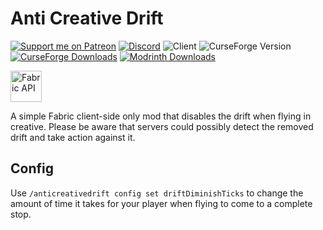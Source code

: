 # Anti Creative Drift

[![Support me on Patreon](https://img.shields.io/endpoint.svg?url=https%3A%2F%2Fshieldsio-patreon.vercel.app%2Fapi%3Fusername%3Dnonamecrackers2%26type%3Dpatrons&style=flat-square)](https://patreon.com/nonamecrackers2)
[![Discord](https://img.shields.io/discord/987817685293355028?style=flat-square&logo=discord&label=Discord&color=%235865F2)](https://discord.gg/cracker-s-modded-community-987817685293355028)
![Client](https://img.shields.io/badge/environment-client-1976d2?style=flat-square)
![CurseForge Version](https://img.shields.io/curseforge/v/1062711?style=flat-square&label=Latest)
[![CurseForge Downloads](https://img.shields.io/curseforge/dt/1062711?style=flat-square&logo=Curseforge&label=CurseForge&color=orange)](https://www.curseforge.com/minecraft/mc-mods/anti-creative-drift)
[![Modrinth Downloads](https://img.shields.io/modrinth/dt/2dw28EeG?style=flat-square&logo=modrinth&logoColor=lime&label=Modrinth&labelColor=lime)](https://modrinth.com/mod/anti-creative-drift)

<a href="https://modrinth.com/mod/fabric-api">
  <img src="https://camo.githubusercontent.com/90934aeba21f02a2f467ff5a8b3bf00edb6a26663f18e96aa6c82a435cdf7450/68747470733a2f2f692e696d6775722e636f6d2f4f6c31546366382e706e67" alt="Fabric API" height="50">
</a>

A simple Fabric client-side only mod that disables the drift when flying in creative.
Please be aware that servers could possibly detect the removed drift and take action against it.

## Config

Use ``/anticreativedrift config set driftDiminishTicks`` to change the amount of time it takes for your player when flying to come to a complete stop.
